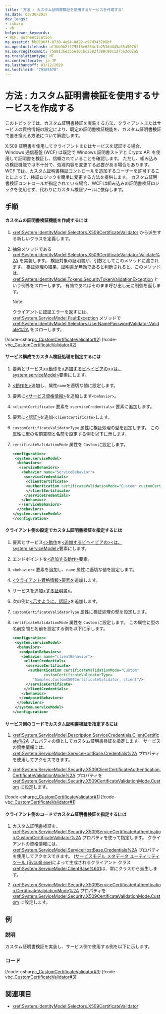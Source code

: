 ```yaml
---
title: '方法 : カスタム証明書検証を使用するサービスを作成する'
ms.date: 03/30/2017
dev_langs:
- csharp
- vb
helpviewer_keywords:
- WCF, authentication
ms.assetid: bb0190ff-0738-4e54-8d22-c97d343708bf
ms.openlocfilehash: af1bb9b2ff793f6e6854c1b253dd445a35a5076f
ms.sourcegitcommit: 7588136e355e10cbc2582f389c90c127363c02a5
ms.translationtype: MT
ms.contentlocale: ja-JP
ms.lasthandoff: 03/12/2020
ms.locfileid: "79185578"
---
```

# <a name="how-to-create-a-service-that-employs-a-custom-certificate-validator"></a>方法 : カスタム証明書検証を使用するサービスを作成する
このトピックでは、カスタム証明書検証を実装する方法、クライアントまたはサービスの資格情報の設定により、既定の証明書検証機能を、カスタム証明書検証で置き換える方法について解説します。  
  
 X.509 証明書を使用してクライアントまたはサービスを認証する場合、Windows 通信基盤 (WCF) は既定で Windows 証明書ストアと Crypto API を使用して証明書を検証し、信頼されていることを確認します。 ただし、組み込みの検証機能では不十分で、処理内容を変更する必要がある場合もあります。 WCF では、カスタム証明書検証コントロールを追加するユーザーを許可することによって、検証ロジックを簡単に変更する方法を提供します。 カスタム証明書検証コントロールが指定されている場合、WCF は組み込みの証明書検証ロジックを使用せず、代わりにカスタム検証ツールに依存します。  
  
## <a name="procedures"></a>手順  
  
#### <a name="to-create-a-custom-certificate-validator"></a>カスタムの証明書検証機能を作成するには  
  
1. <xref:System.IdentityModel.Selectors.X509CertificateValidator> から派生する新しいクラスを定義します。  
  
2. 抽象メソッドである <xref:System.IdentityModel.Selectors.X509CertificateValidator.Validate%2A> を実装します。 検証対象の証明書が、引数としてこのメソッドに渡されます。 検証処理の結果、証明書が無効であると判断されると、このメソッドは、<xref:System.IdentityModel.Tokens.SecurityTokenValidationException> という例外をスローします。 有効であればそのまま呼び出し元に制御を返します。  
  
    > [!NOTE]
    > クライアントに認証エラーを返すには、<xref:System.ServiceModel.FaultException> メソッドで <xref:System.IdentityModel.Selectors.UserNamePasswordValidator.Validate%2A> をスローします。  
  
 [!code-csharp[c_CustomCertificateValidator#2](../../../../samples/snippets/csharp/VS_Snippets_CFX/c_customcertificatevalidator/cs/source.cs#2)]
 [!code-vb[c_CustomCertificateValidator#2](../../../../samples/snippets/visualbasic/VS_Snippets_CFX/c_customcertificatevalidator/vb/source.vb#2)]  
  
#### <a name="to-specify-a-custom-certificate-validator-in-service-configuration"></a>サービス構成でカスタム検証処理を指定するには  
  
1. 要素とサービス[\<>動作](../../configure-apps/file-schema/wcf/behaviors.md)を[\<追加するビヘイビアの>](../../configure-apps/file-schema/wcf/servicebehaviors.md)[\<は、system.serviceModel>](../../configure-apps/file-schema/wcf/system-servicemodel.md)要素にします。  
  
2. [\<動作を>](../../configure-apps/file-schema/wcf/behavior-of-endpointbehaviors.md)追加し、属性`name`を適切な値に設定します。  
  
3. 要素に[\<サービス資格情報>](../../configure-apps/file-schema/wcf/servicecredentials.md)を追加します`<behavior>`。  
  
4. `<clientCertificate>` 要素を `<serviceCredentials>` 要素に追加します。  
  
5. 要素に[\<認証>](../../configure-apps/file-schema/wcf/authentication-of-clientcertificate-element.md)を追加`<clientCertificate>`します。  
  
6. `customCertificateValidatorType` 属性に検証処理の型を設定します。 この属性に型の名前空間と名前を設定する例を以下に示します。  
  
7. `certificateValidationMode` 属性を `Custom` に設定します。  
  
    ```xml  
    <configuration>  
     <system.serviceModel>  
      <behaviors>  
       <serviceBehaviors>  
        <behavior name="ServiceBehavior">  
         <serviceCredentials>  
          <clientCertificate>  
          <authentication certificateValidationMode="Custom" customCertificateValidatorType="Samples.MyValidator, service" />  
          </clientCertificate>  
         </serviceCredentials>  
        </behavior>  
       </serviceBehaviors>  
      </behaviors>  
    </system.serviceModel>  
    </configuration>  
    ```  
  
#### <a name="to-specify-a-custom-certificate-validator-using-configuration-on-the-client"></a>クライアント側の設定でカスタム証明書検証を指定するには  
  
1. 要素とサービス[\<>動作](../../configure-apps/file-schema/wcf/behaviors.md)を[\<追加するビヘイビアの>](../../configure-apps/file-schema/wcf/servicebehaviors.md)[\<は、system.serviceModel>](../../configure-apps/file-schema/wcf/system-servicemodel.md)要素にします。  
  
2. エンドポイントを[\<追加する動作>](../../configure-apps/file-schema/wcf/endpointbehaviors.md)要素。  
  
3. `<behavior>` 要素を追加し、`name` 属性に適切な値を設定します。  
  
4. [\<クライアント資格情報>要素を](../../configure-apps/file-schema/wcf/clientcredentials.md)追加します。  
  
5. サービスを追加[\<する証明書>](../../configure-apps/file-schema/wcf/servicecertificate-of-clientcredentials-element.md)。  
  
6. 次の例に[\<示すように、認証>](../../configure-apps/file-schema/wcf/authentication-of-servicecertificate-element.md)を追加します。  
  
7. `customCertificateValidatorType` 属性に検証処理の型を設定します。  
  
8. `certificateValidationMode` 属性を `Custom` に設定します。 この属性に型の名前空間と名前を設定する例を以下に示します。  
  
    ```xml  
    <configuration>  
     <system.serviceModel>  
      <behaviors>  
       <endpointBehaviors>  
        <behavior name="clientBehavior">  
         <clientCredentials>  
          <serviceCertificate>  
           <authentication certificateValidationMode="Custom"
                  customCertificateValidatorType=  
             "Samples.CustomX509CertificateValidator, client"/>  
          </serviceCertificate>  
         </clientCredentials>  
        </behavior>  
       </endpointBehaviors>  
      </behaviors>  
     </system.serviceModel>  
    </configuration>  
    ```  
  
#### <a name="to-specify-a-custom-certificate-validator-using-code-on-the-service"></a>サービス側のコードでカスタム証明書検証を指定するには  
  
1. <xref:System.ServiceModel.Description.ServiceCredentials.ClientCertificate%2A> プロパティの値としてカスタム証明書検証を指定します。 サービスの資格情報には、<xref:System.ServiceModel.ServiceHostBase.Credentials%2A> プロパティを使用してアクセスできます。  
  
2. <xref:System.ServiceModel.Security.X509ClientCertificateAuthentication.CertificateValidationMode%2A> プロパティを <xref:System.ServiceModel.Security.X509CertificateValidationMode.Custom> に設定します。  
  
 [!code-csharp[c_CustomCertificateValidator#1](../../../../samples/snippets/csharp/VS_Snippets_CFX/c_customcertificatevalidator/cs/source.cs#1)]
 [!code-vb[c_CustomCertificateValidator#1](../../../../samples/snippets/visualbasic/VS_Snippets_CFX/c_customcertificatevalidator/vb/source.vb#1)]  
  
#### <a name="to-specify-a-custom-certificate-validator-using-code-on-the-client"></a>クライアント側のコードでカスタム証明書検証を指定するには  
  
1. カスタム証明書検証を、<xref:System.ServiceModel.Security.X509ServiceCertificateAuthentication.CustomCertificateValidator%2A> プロパティを使って指定します。 クライアントの資格情報には、<xref:System.ServiceModel.ServiceHostBase.Credentials%2A> プロパティを使用してアクセスできます。 ([サービスモデル メタデータ ユーティリティ ツール (Svcutil.exe)](../servicemodel-metadata-utility-tool-svcutil-exe.md)によって生成されるクライアント クラス<xref:System.ServiceModel.ClientBase%601>は、常にクラスから派生します。  
  
2. <xref:System.ServiceModel.Security.X509ServiceCertificateAuthentication.CertificateValidationMode%2A> プロパティを <xref:System.ServiceModel.Security.X509CertificateValidationMode.Custom> に設定します。  
  
## <a name="example"></a>例  
  
### <a name="description"></a>説明  
 カスタム証明書検証を実装し、サービス側で使用する例を以下に示します。  
  
### <a name="code"></a>コード  
 [!code-csharp[c_CustomCertificateValidator#3](../../../../samples/snippets/csharp/VS_Snippets_CFX/c_customcertificatevalidator/cs/source.cs#3)]
 [!code-vb[c_CustomCertificateValidator#3](../../../../samples/snippets/visualbasic/VS_Snippets_CFX/c_customcertificatevalidator/vb/source.vb#3)]  
  
## <a name="see-also"></a>関連項目

- <xref:System.IdentityModel.Selectors.X509CertificateValidator>

